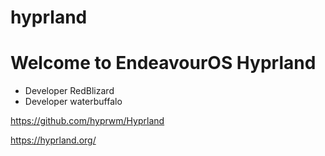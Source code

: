 # hyprland

# Welcome to EndeavourOS Hyprland


* Developer RedBlizard
* Developer waterbuffalo

https://github.com/hyprwm/Hyprland

https://hyprland.org/
